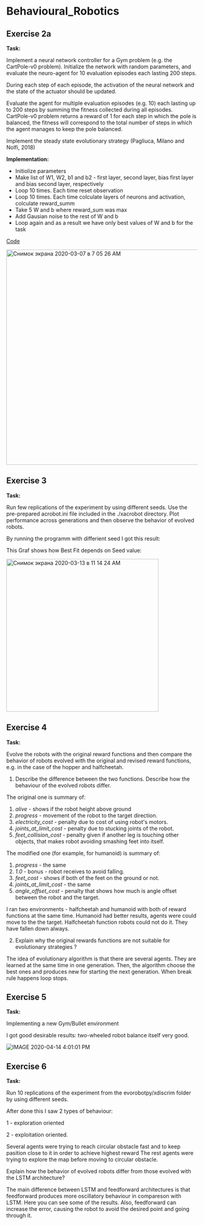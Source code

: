 # Behavioural_Robotics

## Exercise 2a

**Task:**

Implement a neural network controller for a Gym problem (e.g. the CartPole-v0 problem). Initialize the network with random parameters, and evaluate the neuro-agent for 10 evaluation episodes each lasting 200 steps.

During each step of each episode, the activation of the neural network and the state of the actuator should be updated.


Evaluate the agent for multiple evaluation episodes (e.g. 10) each lasting up to 200 steps by summing the fitness collected during all episodes. CartPole-v0 problem returns a reward of 1 for each step in which the pole is balanced, the fitness will correspond to the total number of steps in which the agent manages to keep the pole balanced. 

Implement the steady state evolutionary strategy (Pagliuca, Milano and Nolfi, 2018)

**Implementation:**

- Initiolize parameters
- Make list of W1, W2, b1 and b2 - first layer, second layer, bias first layer and bias second layer, respectively
- Loop 10 times. Each time reset observation
- Loop 10 times. Each time colculate layers of neurons and activation, colculate reward_summ
- Take 5 W and b where reward_sum was max
- Add Gausian noise to the rest of W and b
- Loop again and as a result we have only best values of W and b for the task

[Code](https://github.com/AleksandrSidorin/Behavioural_Robotics/blob/master/NN%20controller%20for%20a%20Gym%20problem%20(CartPole-v0).py)

<img width="565" alt="Снимок экрана 2020-03-07 в 7 05 26 AM" src="https://user-images.githubusercontent.com/55827366/76136484-1b944a80-6043-11ea-9c41-a49755cd9898.png">

## Exercise 3

**Task:**

Run few replications of the experiment by using different seeds. Use the pre-prepared acrobot.ini file included in the ./xacrobot directory. Plot performance across generations and then observe the behavior of evolved robots.

By running the programm with differient seed I got this result:

This Graf shows how Best Fit depends on Seed value:

<img width="401" alt="Снимок экрана 2020-03-13 в 11 14 24 AM" src="https://user-images.githubusercontent.com/55827366/76602654-74b91e00-651c-11ea-964c-dd3709007cd7.png">

## Exercise 4

**Task:**

Evolve the robots with the original reward functions and then compare the behavior of robots evolved with the original and revised reward functions, e.g. in the case of the hopper and halfcheetah. 

1) Describe the difference between the two functions. Describe how the behaviour of the evolved robots differ.

The original one is summary of:

1. _alive_ - shows if the robot height above ground 
2. _progress_ - movement of the robot to the target direction.
3. _electricity_cost_ - penalty due to cost of using robot's motors.
4. _joints_at_limit_cost_ - penalty due to stucking joints of the robot.
5. _feet_collision_cost_ - penalty given if another leg is touching other objects, that makes robot avoiding smashing feet into itself.

The modified one (for example, for humanoid) is summary of:

1. _progress_ - the same
2. _1.0_ - bonus - robot receives to avoid falling.
3. _feet_cost_ - shows if both of the feet on the ground or not.
4. _joints_at_limit_cost_ - the same 
5. _angle_offset_cost_ - penalty that shows how much is angle offset between the robot and the target.

I ran two environments - halfcheetah and humanoid with both of reward functions at the same time. Humanoid had better results, agents were could move to the the target. Halfcheetah function robots could not do it. They have fallen down always. 

2) Explain why the original rewards functions are not suitable for evolutionary strategies ?

The idea of evolutionary algorithm is that there are several agents. They are learned at the same time in one generation. Then, the algorithm choose the best ones and produces new for starting the next generation. When  break rule happens loop stops. 

## Exercise 5

**Task:**

Implementing a new Gym/Bullet environment

I got good desirable results: two-wheeled robot balance itself very good.

![IMAGE 2020-04-14 4:01:01 PM](https://user-images.githubusercontent.com/55827366/79227802-24114980-7e69-11ea-933a-063dc15f2e5b.jpg)

## Exercise 6

**Task:**

Run 10 replications of the experiment from the evorobotpy/xdiscrim folder by using different seeds.

After done this I saw 2 types of behaviour:

1 - exploration oriented

2 - exploitation oriented. 

Several agents were trying to reach circular obstacle fast and to keep pasition close to it in order to achieve highest reward The rest agents were trying to explore the map before moving to circular obstacle.

Explain how the behavior of evolved robots differ from those evolved with the LSTM architecture?

The main difference between LSTM and feedforward architectures is that feedforward produces more oscillatory behaviour in compareson with LSTM. Here you can see some of the results. Also, feedforward can increase the error, causing the robot to avoid the desired point and going through it.
